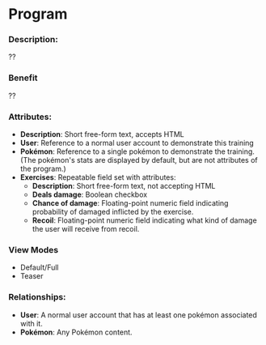 # Program

### Description:
??

### Benefit
??

### Attributes:

* **Description**: Short free-form text, accepts HTML
* **User**: Reference to a normal user account to demonstrate this training
* **Pokémon**: Reference to a single pokémon to demonstrate the training.
  (The pokémon's stats are displayed by default, but are not attributes of
  the program.)
* **Exercises**: Repeatable field set with attributes:
  * **Description**: Short free-form text, not accepting HTML
  * **Deals damage**: Boolean checkbox
  * **Chance of damage**: Floating-point numeric field indicating probability
    of damaged inflicted by the exercise.
  * **Recoil**: Floating-point numeric field indicating what kind of damage the
    user will receive from recoil.

### View Modes

* Default/Full
* Teaser

### Relationships:

* **User**: A normal user account that has at least one pokémon associated with it.
* **Pokémon**: Any Pokémon content.
